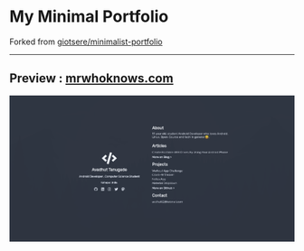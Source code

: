 # My Minimal Portfolio 
Forked from [giotsere/minimalist-portfolio](https://github.com/giotsere/minimalist-portfolio)
___
## Preview : [mrwhoknows.com](https://mrwhoknows.com)
![Screenshot](https://raw.githubusercontent.com/mrwhoknows55/minimalist-portfolio/master/preview.png)
